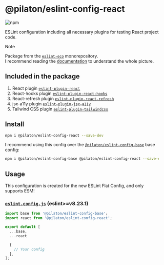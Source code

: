 # @pilaton/eslint-config-react

![npm](https://img.shields.io/npm/v/%40pilaton%2Feslint-config-react?style=for-the-badge&logo=npm&labelColor=%231955FF&color=%231955FF)

ESLint configuration including all necessary plugins for testing React project code.

> [!NOTE]
> Package from the [`eslint-eco`](https://github.com/Pilaton/eslint-eco) monorepository.  
> I recommend reading the [documentation](https://github.com/Pilaton/eslint-eco?tab=readme-ov-file#eslint-eco) to understand the whole picture.

## Included in the package

1. React plugin [`eslint-plugin-react`](https://www.npmjs.com/package/eslint-plugin-react)
2. React-hooks plugin [`eslint-plugin-react-hooks`](https://www.npmjs.com/package/eslint-plugin-react-hooks)
3. React-refresh plugin [`eslint-plugin-react-refresh`](https://www.npmjs.com/package/eslint-plugin-react-refresh)
4. jsx-a11y plugin [`eslint-plugin-jsx-a11y`](https://www.npmjs.com/package/eslint-plugin-jsx-a11y)
5. Tailwind CSS plugin [`eslint-plugin-tailwindcss`](https://www.npmjs.com/package/eslint-plugin-tailwindcss)

## Install

```bash
npm i @pilaton/eslint-config-react --save-dev
```

I recommend using this config over the [`@pilaton/eslint-config-base`](https://github.com/Pilaton/eslint-eco/tree/main/packages/base#pilatoneslint-config-base) base config:

```bash
npm i @pilaton/eslint-config-base @pilaton/eslint-config-react --save-dev
```

## Usage

This configuration is created for the new ESLint Flat Config, and only supports ESM!

### [`eslint.config.js`](https://eslint.org/docs/latest/use/configure/configuration-files-new) (eslint>=v8.23.1)

```js
import base from '@pilaton/eslint-config-base';
import react from '@pilaton/eslint-config-react';

export default [
  ...base,
  ...react

  {
    // Your config
  },
];
```
